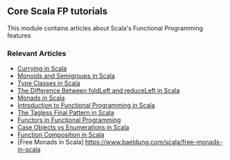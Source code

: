 ## Core Scala FP tutorials

This module contains articles about Scala's Functional Programming features

### Relevant Articles

- [Currying in Scala](https://www.baeldung.com/scala/currying)
- [Monoids and Semigroups in Scala](https://www.baeldung.com/scala/monoids-semigroups)
- [Type Classes in Scala](https://www.baeldung.com/scala/type-classes)
- [The Difference Between foldLeft and reduceLeft in Scala](https://www.baeldung.com/scala/foldleft-vs-reduceleft)
- [Monads in Scala](https://www.baeldung.com/scala/monads)
- [Introduction to Functional Programming in Scala](https://www.baeldung.com/scala/functional-programming)
- [The Tagless Final Pattern in Scala](https://www.baeldung.com/scala/tagless-final-pattern)
- [Functors in Functional Programming](https://www.baeldung.com/scala/functors-functional-programming)
- [Case Objects vs Enumerations in Scala](https://www.baeldung.com/scala/case-objects-vs-enumerations)
- [Function Composition in Scala](https://www.baeldung.com/scala/function-composition)
- [Free Monads in Scala] https://www.baeldung.com/scala/free-monads-in-scala